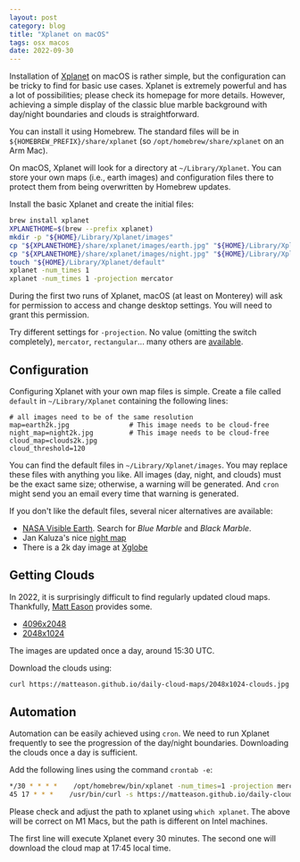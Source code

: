 ```yaml
---
layout: post
category: blog
title: "Xplanet on macOS"
tags: osx macos
date: 2022-09-30
---
```


Installation of [Xplanet](https://xplanet.sourceforge.net) on macOS is rather simple, but the configuration can be tricky to find for basic use cases. Xplanet is extremely powerful and has a lot of possibilities; please check its homepage for more details. However, achieving a simple display of the classic blue marble background with day/night boundaries and clouds is straightforward.

You can install it using Homebrew. The standard files will be in `${HOMEBREW_PREFIX}/share/xplanet` (so `/opt/homebrew/share/xplanet` on an Arm Mac).

On macOS, Xplanet will look for a directory at `~/Library/Xplanet`. You can store your own maps (i.e., earth images) and configuration files there to protect them from being overwritten by Homebrew updates.

Install the basic Xplanet and create the initial files:
```bash
brew install xplanet
XPLANETHOME=$(brew --prefix xplanet)
mkdir -p "${HOME}/Library/Xplanet/images"
cp "${XPLANETHOME}/share/xplanet/images/earth.jpg" "${HOME}/Library/Xplanet/images/earth2k.jpg"
cp "${XPLANETHOME}/share/xplanet/images/night.jpg" "${HOME}/Library/Xplanet/images/night2k.jpg"
touch "${HOME}/Library/Xplanet/default"
xplanet -num_times 1
xplanet -num_times 1 -projection mercator
```

During the first two runs of Xplanet, macOS (at least on Monterey) will ask for permission to access and change desktop settings. You will need to grant this permission.

Try different settings for `-projection`. No value (omitting the switch completely), `mercator`, `rectangular`... many others are [available](https://xplanet.sourceforge.net/README).

## Configuration

Configuring Xplanet with your own map files is simple. Create a file called `default` in `~/Library/Xplanet` containing the following lines:
```config
# all images need to be of the same resolution
map=earth2k.jpg               # This image needs to be cloud-free
night_map=night2k.jpg         # This image needs to be cloud-free
cloud_map=clouds2k.jpg
cloud_threshold=120
```

You can find the default files in `~/Library/Xplanet/images`. You may replace these files with anything you like. All images (day, night, and clouds) must be the exact same size; otherwise, a warning will be generated. And `cron` might send you an email every time that warning is generated.

If you don't like the default files, several nicer alternatives are available:

   * [NASA Visible Earth](http://visibleearth.nasa.gov). Search for _Blue Marble_ and _Black Marble_.
   * Jan Kaluza's nice [night map](https://xplanet.sourceforge.net/Extras/night_jk.jpg)
   * There is a 2k day image at [Xglobe](http://www.radcyberzine.com/xglobe)

## Getting Clouds

In 2022, it is surprisingly difficult to find regularly updated cloud maps. Thankfully, [Matt Eason](https://github.com/matteason/daily-cloud-maps#available-images) provides some.
   * [4096x2048](https://matteason.github.io/daily-cloud-maps/4096x2048-clouds.jpg)
   * [2048x1024](https://matteason.github.io/daily-cloud-maps/2048x1024-clouds.jpg)

The images are updated once a day, around 15:30 UTC.

Download the clouds using:
```bash
curl https://matteason.github.io/daily-cloud-maps/2048x1024-clouds.jpg -o ~/Library/Xplanet/clouds2k.jpg
```

## Automation

Automation can be easily achieved using `cron`. We need to run Xplanet frequently to see the progression of the day/night boundaries. Downloading the clouds once a day is sufficient.

Add the following lines using the command `crontab -e`:

```bash
*/30 * * * *    /opt/homebrew/bin/xplanet -num_times=1 -projection mercator > /dev/null 2>&1
45 17 * * *    /usr/bin/curl -s https://matteason.github.io/daily-cloud-maps/2048x1024-clouds.jpg -o ~/Library/Xplanet/clouds2k.jpg > /dev/null 2>&1
```
Please check and adjust the path to xplanet using `which xplanet`. The above will be correct on M1 Macs, but the path is different on Intel machines.

The first line will execute Xplanet every 30 minutes. The second one will download the cloud map at 17:45 local time.

